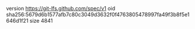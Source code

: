 version https://git-lfs.github.com/spec/v1
oid sha256:5679d6b1577afb7c80c3049d3632f0f4763805478997fa49f3b8f5e1646d1f21
size 4841
